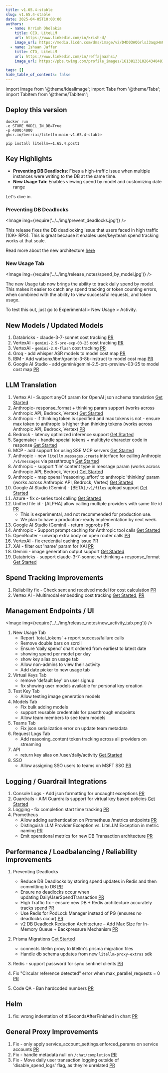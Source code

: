 ```yaml
---
title: v1.65.4-stable
slug: v1.65.4-stable
date: 2025-04-05T10:00:00
authors:
  - name: Krrish Dholakia
    title: CEO, LiteLLM
    url: https://www.linkedin.com/in/krish-d/
    image_url: https://media.licdn.com/dms/image/v2/D4D03AQGrlsJ3aqpHmQ/profile-displayphoto-shrink_400_400/B4DZSAzgP7HYAg-/0/1737327772964?e=1749686400&v=beta&t=Hkl3U8Ps0VtvNxX0BNNq24b4dtX5wQaPFp6oiKCIHD8
  - name: Ishaan Jaffer
    title: CTO, LiteLLM
    url: https://www.linkedin.com/in/reffajnaahsi/
    image_url: https://pbs.twimg.com/profile_images/1613813310264340481/lz54oEiB_400x400.jpg

tags: []
hide_table_of_contents: false
---
```


import Image from '@theme/IdealImage';
import Tabs from '@theme/Tabs';
import TabItem from '@theme/TabItem';

## Deploy this version

<Tabs>
<TabItem value="docker" label="Docker">

``` showLineNumbers title="docker run litellm"
docker run
-e STORE_MODEL_IN_DB=True
-p 4000:4000
ghcr.io/berriai/litellm:main-v1.65.4-stable
```
</TabItem>

<TabItem value="pip" label="Pip">

``` showLineNumbers title="pip install litellm"
pip install litellm==1.65.4.post1
```
</TabItem>
</Tabs>


## Key Highlights
- **Preventing DB Deadlocks**: Fixes a high-traffic issue when multiple instances were writing to the DB at the same time. 
- **New Usage Tab**: Enables viewing spend by model and customizing date range

Let's dive in. 

### Preventing DB Deadlocks

<Image img={require('../../img/prevent_deadlocks.jpg')} />

This release fixes the DB deadlocking issue that users faced in high traffic (10K+ RPS). This is great because it enables user/key/team spend tracking works at that scale.

Read more about the new architecture [here](https://docs.litellm.ai/docs/proxy/db_deadlocks)



### New Usage Tab

<Image img={require('../../img/release_notes/spend_by_model.jpg')} />

The new Usage tab now brings the ability to track daily spend by model. This makes it easier to catch any spend tracking or token counting errors, when combined with the ability to view successful requests, and token usage.

To test this out, just go to Experimental > New Usage > Activity.


## New Models / Updated Models

1. Databricks - claude-3-7-sonnet cost tracking [PR](https://github.com/BerriAI/litellm/blob/52b35cd8093b9ad833987b24f494586a1e923209/model_prices_and_context_window.json#L10350)
2. VertexAI - `gemini-2.5-pro-exp-03-25` cost tracking [PR](https://github.com/BerriAI/litellm/blob/52b35cd8093b9ad833987b24f494586a1e923209/model_prices_and_context_window.json#L4492)
3. VertexAI - `gemini-2.0-flash` cost tracking [PR](https://github.com/BerriAI/litellm/blob/52b35cd8093b9ad833987b24f494586a1e923209/model_prices_and_context_window.json#L4689)
4. Groq - add whisper ASR models to model cost map [PR](https://github.com/BerriAI/litellm/blob/52b35cd8093b9ad833987b24f494586a1e923209/model_prices_and_context_window.json#L3324)
5. IBM - Add watsonx/ibm/granite-3-8b-instruct to model cost map [PR](https://github.com/BerriAI/litellm/blob/52b35cd8093b9ad833987b24f494586a1e923209/model_prices_and_context_window.json#L91)
6. Google AI Studio - add gemini/gemini-2.5-pro-preview-03-25 to model cost map [PR](https://github.com/BerriAI/litellm/blob/52b35cd8093b9ad833987b24f494586a1e923209/model_prices_and_context_window.json#L4850)

## LLM Translation
1. Vertex AI - Support anyOf param for OpenAI json schema translation [Get Started](https://docs.litellm.ai/docs/providers/vertex#json-schema)
2. Anthropic- response_format + thinking param support  (works across Anthropic API, Bedrock, Vertex) [Get Started](https://docs.litellm.ai/docs/reasoning_content)
3. Anthropic - if thinking token is specified and max tokens is not - ensure max token to anthropic is higher than thinking tokens (works across Anthropic API, Bedrock, Vertex) [PR](https://github.com/BerriAI/litellm/pull/9594)
4. Bedrock - latency optimized inference support [Get Started](https://docs.litellm.ai/docs/providers/bedrock#usage---latency-optimized-inference)
5. Sagemaker - handle special tokens + multibyte character code in response [Get Started](https://docs.litellm.ai/docs/providers/aws_sagemaker)
6. MCP - add support for using SSE MCP servers [Get Started](https://docs.litellm.ai/docs/mcp#usage)
8. Anthropic - new `litellm.messages.create` interface for calling Anthropic `/v1/messages` via passthrough [Get Started](https://docs.litellm.ai/docs/anthropic_unified#usage)
11. Anthropic - support ‘file’ content type in message param (works across Anthropic API, Bedrock, Vertex) [Get Started](https://docs.litellm.ai/docs/providers/anthropic#usage---pdf)
12. Anthropic - map openai 'reasoning_effort' to anthropic 'thinking' param (works across Anthropic API, Bedrock, Vertex) [Get Started](https://docs.litellm.ai/docs/providers/anthropic#usage---thinking--reasoning_content)
13. Google AI Studio (Gemini) - [BETA] `/v1/files` upload support [Get Started](../../docs/providers/google_ai_studio/files) 
14. Azure - fix o-series tool calling [Get Started](../../docs/providers/azure#tool-calling--function-calling)
15. Unified file id - [ALPHA] allow calling multiple providers with same file id [PR](https://github.com/BerriAI/litellm/pull/9718)
    - This is experimental, and not recommended for production use.
    - We plan to have a production-ready implementation by next week.
16. Google AI Studio (Gemini) - return logprobs [PR](https://github.com/BerriAI/litellm/pull/9713)
17. Anthropic - Support prompt caching for Anthropic tool calls [Get Started](https://docs.litellm.ai/docs/completion/prompt_caching)
18. OpenRouter - unwrap extra body on open router calls [PR](https://github.com/BerriAI/litellm/pull/9747)
19. VertexAI - fix credential caching issue [PR](https://github.com/BerriAI/litellm/pull/9756)
20. XAI - filter out 'name' param for XAI [PR](https://github.com/BerriAI/litellm/pull/9761)
21. Gemini - image generation output support [Get Started](../../docs/providers/gemini#image-generation)
22. Databricks - support claude-3-7-sonnet w/ thinking + response_format [Get Started](../../docs/providers/databricks#usage---thinking--reasoning_content)

## Spend Tracking Improvements
1. Reliability fix  - Check sent and received model for cost calculation [PR](https://github.com/BerriAI/litellm/pull/9669)
2. Vertex AI - Multimodal embedding cost tracking [Get Started](https://docs.litellm.ai/docs/providers/vertex#multi-modal-embeddings), [PR](https://github.com/BerriAI/litellm/pull/9623)

## Management Endpoints / UI

<Image img={require('../../img/release_notes/new_activity_tab.png')} />

1. New Usage Tab
    - Report 'total_tokens' + report success/failure calls
    - Remove double bars on scroll
    - Ensure ‘daily spend’ chart ordered from earliest to latest date
    - showing spend per model per day
    - show key alias on usage tab
    - Allow non-admins to view their activity
    - Add date picker to new usage tab
2. Virtual Keys Tab
    - remove 'default key' on user signup
    - fix showing user models available for personal key creation
3. Test Key Tab
    - Allow testing image generation models
4. Models Tab
    - Fix bulk adding models 
    - support reusable credentials for passthrough endpoints
    - Allow team members to see team models
5. Teams Tab
    - Fix json serialization error on update team metadata
6. Request Logs Tab
    - Add reasoning_content token tracking across all providers on streaming
7. API 
    - return key alias on /user/daily/activity [Get Started](../../docs/proxy/cost_tracking#daily-spend-breakdown-api)
8. SSO
    - Allow assigning SSO users to teams on MSFT SSO [PR](https://github.com/BerriAI/litellm/pull/9745)

## Logging / Guardrail Integrations

1. Console Logs - Add json formatting for uncaught exceptions [PR](https://github.com/BerriAI/litellm/pull/9619)
2. Guardrails - AIM Guardrails support for virtual key based policies [Get Started](../../docs/proxy/guardrails/aim_security)
3. Logging - fix completion start time tracking [PR](https://github.com/BerriAI/litellm/pull/9688)
4. Prometheus
    - Allow adding authentication on Prometheus /metrics endpoints [PR](https://github.com/BerriAI/litellm/pull/9766)
    - Distinguish LLM Provider Exception vs. LiteLLM Exception in metric naming [PR](https://github.com/BerriAI/litellm/pull/9760)
    - Emit operational metrics for new DB Transaction architecture [PR](https://github.com/BerriAI/litellm/pull/9719)

## Performance / Loadbalancing / Reliability improvements
1. Preventing Deadlocks
    - Reduce DB Deadlocks by storing spend updates in Redis and then committing to DB [PR](https://github.com/BerriAI/litellm/pull/9608)
    - Ensure no deadlocks occur when updating DailyUserSpendTransaction [PR](https://github.com/BerriAI/litellm/pull/9690)
    - High Traffic fix - ensure new DB + Redis architecture accurately tracks spend [PR](https://github.com/BerriAI/litellm/pull/9673)
    - Use Redis for PodLock Manager instead of PG (ensures no deadlocks occur) [PR](https://github.com/BerriAI/litellm/pull/9715)
    - v2 DB Deadlock Reduction Architecture – Add Max Size for In-Memory Queue + Backpressure Mechanism [PR](https://github.com/BerriAI/litellm/pull/9759)
    
2. Prisma Migrations [Get Started](../../docs/proxy/prod#9-use-prisma-migrate-deploy)
    - connects litellm proxy to litellm's prisma migration files
    - Handle db schema updates from new `litellm-proxy-extras` sdk
3. Redis - support password for sync sentinel clients [PR](https://github.com/BerriAI/litellm/pull/9622)
4. Fix "Circular reference detected" error when max_parallel_requests = 0 [PR](https://github.com/BerriAI/litellm/pull/9671)
5. Code QA - Ban hardcoded numbers [PR](https://github.com/BerriAI/litellm/pull/9709)

## Helm
1. fix: wrong indentation of ttlSecondsAfterFinished in chart [PR](https://github.com/BerriAI/litellm/pull/9611)

## General Proxy Improvements
1. Fix - only apply service_account_settings.enforced_params on service accounts [PR](https://github.com/BerriAI/litellm/pull/9683)
2. Fix - handle metadata null on `/chat/completion` [PR](https://github.com/BerriAI/litellm/issues/9717)
3. Fix - Move daily user transaction logging outside of 'disable_spend_logs' flag, as they’re unrelated [PR](https://github.com/BerriAI/litellm/pull/9772)
